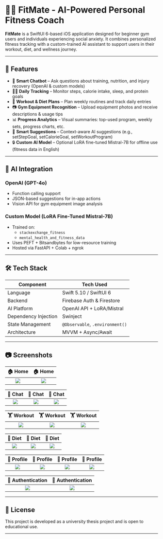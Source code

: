 # 🏋️‍♀️ FitMate - AI-Powered Personal Fitness Coach

**FitMate** is a SwiftUI 6-based iOS application designed for beginner gym users and individuals experiencing social anxiety. It combines personalized fitness tracking with a custom-trained AI assistant to support users in their workout, diet, and wellness journey.

---

## 📱 Features

- 🧠 **Smart Chatbot** – Ask questions about training, nutrition, and injury recovery (OpenAI & custom models)
- 🏃‍♀️ **Daily Tracking** – Monitor steps, calorie intake, sleep, and protein goals
- 📅 **Workout & Diet Plans** – Plan weekly routines and track daily entries
- 📷 **Gym Equipment Recognition** – Upload equipment photos and receive descriptions & usage tips
- 📊 **Progress Analytics** – Visual summaries: top-used program, weekly sets, progress charts, etc.
- 🧩 **Smart Suggestions** – Context-aware AI suggestions (e.g., setStepGoal, setCalorieGoal, setWorkoutProgram)
- 🔒 **Custom AI Model** – Optional LoRA fine-tuned Mistral-7B for offline use (fitness data in English)


---

## 🧠 AI Integration

### OpenAI (GPT-4o)
- Function calling support
- JSON-based suggestions for in-app actions
- Vision API for gym equipment image analysis

### Custom Model (LoRA Fine-Tuned Mistral-7B)
- Trained on:
  - `stackexchange_fitness`
  - `mental_health_and_fitness_data`
- Uses PEFT + Bitsandbytes for low-resource training
- Hosted via FastAPI + Colab + ngrok

---

## 🛠️ Tech Stack

| Component       | Tech Used                     |
|----------------|-------------------------------|
| Language        | Swift 5.10 / SwiftUI 6        |
| Backend         | Firebase Auth & Firestore     |
| AI Platform     | OpenAI API + LoRA/Mistral     |
| Dependency Injection | Swinject               |
| State Management| `@Observable`, `.environment()` |
| Architecture    | MVVM + Async/Await            |

---

## 📷 Screenshots

| **🏠 Home** | **🏠 Home** |
|:--:|:--:|
| ![](screenshots/home_1.PNG) | ![](screenshots/home_2.PNG) |

| **💬 Chat** | **💬 Chat** | **💬 Chat** |
|:--:|:--:|:--:|
| ![](screenshots/openai_1.PNG) | ![](screenshots/openai_2.PNG) | ![](screenshots/mistral.PNG) |

| **🏋️ Workout** | **🏋️ Workout** | **🏋️ Workout** |
|:--:|:--:|:--:|
| ![](screenshots/workout.PNG) | ![](screenshots/add_workout.PNG) | ![](screenshots/add_workout_log.PNG) |

| **🥗 Diet** | **🥗 Diet** | **🥗 Diet** |
|:--:|:--:|:--:|
| ![](screenshots/diet.PNG) | ![](screenshots/add_diet.PNG) | ![](screenshots/add_diet_log.PNG) |

| **👤 Profile** | **👤 Profile** | **👤 Profile** | **👤 Profile** |
|:--:|:--:|:--:|:--:|
| ![](screenshots/profile_1.PNG) | ![](screenshots/profile_2.PNG) | ![](screenshots/profile_details.PNG) | ![](screenshots/units.PNG) |

| **🔐 Authentication** | **🔐 Authentication** |
|:--:|:--:|
| ![](screenshots/login.PNG) | ![](screenshots/sign_up.PNG) |


---

## 📎 License

This project is developed as a university thesis project and is open to educational use.

---


